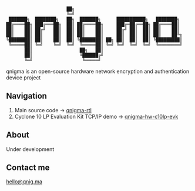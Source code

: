 ```
                       ██╗
                       ╚═╝
 ███████╗  ████████╗   ██╗  ███████╗      ███████████╗   ████████╗ 
██╔════██╗ ███╔═══██╗  ██║ ██╔════██╗     ███╔═██╔══██╗ ██╔════██║
██║    ██║ ██╔╝   ██║  ██║ ██║    ██║     ██╔╝ ██║  ██║ ██║    ██║
██║    ██║ ██║    ██║  ██║ ██║    ██║     ██║  ██║  ██║ ██║    ██╚╗
╚████████║ ██║    ██║  ██║ ╚████████║ ██╗ ██║  ██║  ██║ ╚█████████║
 ╚═════██║ ╚═╝    ╚═╝  ╚═╝  ╚═════██║ ╚═╝ ╚═╝  ╚═╝  ╚═╝  ╚════════╝
       ██║                  ██╗   ██║ 
       ██║                  ╚██████╔╝
       ╚═╝                   ╚═════╝ 
```
qnigma is an open-source hardware network encryption and authentication device project
## Navigation
1. Main source code -> [qnigma-rtl](https://github.com/qnigma/qnigma-rtl.git)
2. Cyclone 10 LP Evaluation Kit TCP/IP demo -> [qnigma-hw-c10lp-evk](https://github.com/qnigma/qnigma-hw-c10lp-evk.git)
## About
Under development
## Contact me
hello@qnig.ma
